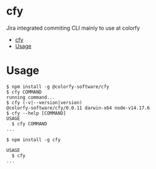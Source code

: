# cfy

Jira integrated commiting CLI mainly to use at colorfy

<!-- toc -->
* [cfy](#cfy)
* [Usage](#usage)
<!-- tocstop -->

# Usage

<!-- usage -->
```sh-session
$ npm install -g @colorfy-software/cfy
$ cfy COMMAND
running command...
$ cfy (-v|--version|version)
@colorfy-software/cfy/0.0.11 darwin-x64 node-v14.17.6
$ cfy --help [COMMAND]
USAGE
  $ cfy COMMAND
...
```
<!-- usagestop -->

```sh-session
$ npm install -g cfy

USAGE
  $ cfy
...
```
